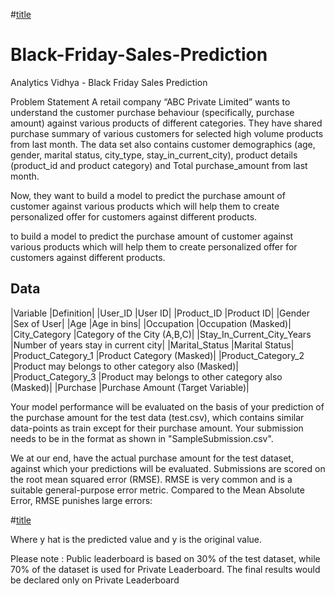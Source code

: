 #[title](BlackFriday.png)

# Black-Friday-Sales-Prediction
Analytics Vidhya - Black Friday Sales Prediction

Problem Statement
A retail company “ABC Private Limited” wants to understand the customer purchase behaviour (specifically, purchase amount) against various products of different categories. They have shared purchase summary of various customers for selected high volume products from last month.
The data set also contains customer demographics (age, gender, marital status, city_type, stay_in_current_city), product details (product_id and product category) and Total purchase_amount from last month.

Now, they want to build a model to predict the purchase amount of customer against various products which will help them to create personalized offer for customers against different products.


to build a model to predict the purchase amount of customer against various products which will help them to create personalized offer for customers against different products.

## Data
|Variable	|Definition|
|User_ID	|User ID|
|Product_ID	|Product ID|
|Gender	|Sex of User|
|Age |Age in bins|
|Occupation	|Occupation (Masked)|
|City_Category	|Category of the City (A,B,C)|
|Stay_In_Current_City_Years	|Number of years stay in current city|
|Marital_Status	|Marital Status|
|Product_Category_1	|Product Category (Masked)|
|Product_Category_2	|Product may belongs to other category also (Masked)|
|Product_Category_3	|Product may belongs to other category also (Masked)|
|Purchase	|Purchase Amount (Target Variable)|

Your model performance will be evaluated on the basis of your prediction of the purchase amount for the test data (test.csv), which contains similar data-points as train except for their purchase amount. Your submission needs to be in the format as shown in "SampleSubmission.csv".

We at our end, have the actual purchase amount for the test dataset, against which your predictions will be evaluated. Submissions are scored on the root mean squared error (RMSE). RMSE is very common and is a suitable general-purpose error metric. Compared to the Mean Absolute Error, RMSE punishes large errors:

#[title](rmse.png)

Where y hat is the predicted value and y is the original value.

Please note :
Public leaderboard is based on 30% of the test dataset, while 70% of the dataset is used for Private Leaderboard.
The final results would be declared only on Private Leaderboard
